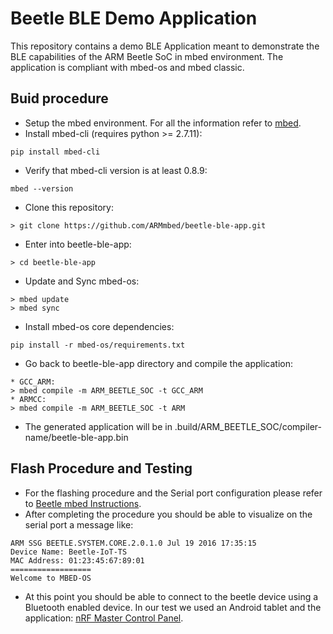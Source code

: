 Beetle BLE Demo Application
===========================

This repository contains a demo BLE Application meant to demonstrate the BLE capabilities of the ARM Beetle SoC in mbed environment.
The application is compliant with mbed-os and mbed classic.

Buid procedure
--------------

* Setup the mbed environment. For all the information refer to [mbed](https://developer.mbed.org/).
* Install mbed-cli (requires python >= 2.7.11):
```
pip install mbed-cli
```
* Verify that mbed-cli version is at least 0.8.9:
```
mbed --version
```
* Clone this repository:
```
> git clone https://github.com/ARMmbed/beetle-ble-app.git
```
* Enter into beetle-ble-app:
```
> cd beetle-ble-app
```
* Update and Sync mbed-os:
```
> mbed update
> mbed sync
```
* Install mbed-os core dependencies:
```
pip install -r mbed-os/requirements.txt
```
* Go back to beetle-ble-app directory and compile the application:
```
* GCC_ARM:
> mbed compile -m ARM_BEETLE_SOC -t GCC_ARM
* ARMCC:
> mbed compile -m ARM_BEETLE_SOC -t ARM
```
* The generated application will be in .build/ARM_BEETLE_SOC/compiler-name/beetle-ble-app.bin

Flash Procedure and Testing
---------------------------

* For the flashing procedure and the Serial port configuration please refer to [Beetle mbed Instructions](https://community.arm.com/docs/DOC-11614).
* After completing the procedure you should be able to visualize on the serial port a message like:
```
ARM SSG BEETLE.SYSTEM.CORE.2.0.1.0 Jul 19 2016 17:35:15
Device Name: Beetle-IoT-TS
MAC Address: 01:23:45:67:89:01
==================
Welcome to MBED-OS
```
* At this point you should be able to connect to the beetle device using a Bluetooth enabled device.
In our test we used an Android tablet and the application: [nRF Master Control Panel](https://play.google.com/store/apps/details?id=no.nordicsemi.android.mcp&hl=it).
